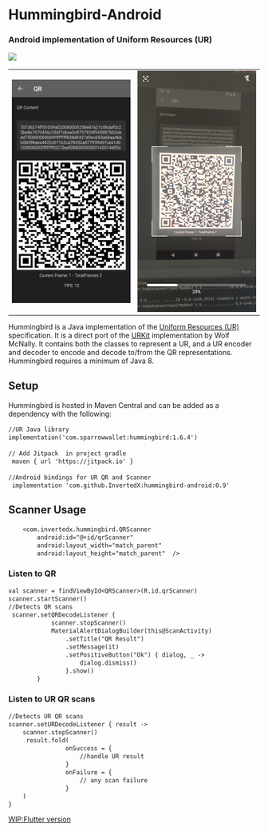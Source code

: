 # Hummingbird-Android

### Android implementation of Uniform Resources (UR)
[![](https://jitpack.io/v/InvertedX/hummingbird-android.svg)](https://jitpack.io/#InvertedX/hummingbird-android)
<div style="text-align: center">
<table>
<tr>
  <td style="text-align: center">
     <img g src="preview/1.gif"  width="350"/></a>
</td>
<td style="text-align: center">
 <img src="preview/2.png" width="350" />
 </td>
 </tr>
</table></div>

Hummingbird is a Java implementation of the [Uniform Resources (UR)](https://github.com/BlockchainCommons/Research/blob/master/papers/bcr-2020-005-ur.md) specification.
It is a direct port of the [URKit](https://github.com/BlockchainCommons/URKit) implementation by Wolf McNally.
It contains both the classes to represent a UR, and a UR encoder and decoder to encode and decode to/from the QR representations.
Hummingbird requires a minimum of Java 8.

## Setup

Hummingbird is hosted in Maven Central and can be added as a dependency with the following:

```
//UR Java library 
implementation('com.sparrowwallet:hummingbird:1.6.4')
 
// Add Jitpack  in project gradle 
 maven { url 'https://jitpack.io' }

//Android bindings for UR QR and Scanner
 implementation 'com.github.InvertedX:hummingbird-android:0.9'
```
## Scanner Usage
```
    <com.invertedx.hummingbird.QRScanner
        android:id="@+id/qrScanner"
        android:layout_width="match_parent"
        android:layout_height="match_parent"  />
```
### Listen to QR
```     
val scanner = findViewById<QRScanner>(R.id.qrScanner)
scanner.startScanner()
//Detects QR scans 
 scanner.setQRDecodeListener {
            scanner.stopScanner()
            MaterialAlertDialogBuilder(this@ScanActivity)
                .setTitle("QR Result")
                .setMessage(it)
                .setPositiveButton("Ok") { dialog, _ ->
                    dialog.dismiss()
                }.show()
        }
```
### Listen to UR QR scans
```
//Detects UR QR scans 
scanner.setURDecodeListener { result ->
    scanner.stopScanner()
     result.fold(
                onSuccess = {
                    //handle UR result
                }
                onFailure = {
                    // any scan failure 
                }
    )
}
```

[WIP:Flutter version](https://github.com/InvertedX/hummingbird-flutter)
 